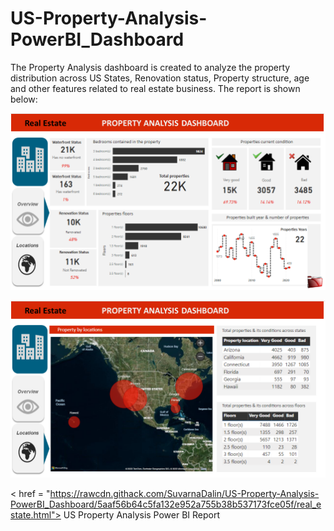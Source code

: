 # US-Property-Analysis-PowerBI_Dashboard

The Property Analysis dashboard is created to analyze the property distribution across US States, Renovation status, Property structure, age and other features related to real estate business. The report is shown below:

![alt text](https://github.com/SuvarnaDalin/US-Property-Analysis-PowerBI_Dashboard/blob/main/Overview.png)


![alt text](https://github.com/SuvarnaDalin/US-Property-Analysis-PowerBI_Dashboard/blob/main/Locations.png)


<a>< href = "https://rawcdn.githack.com/SuvarnaDalin/US-Property-Analysis-PowerBI_Dashboard/5aaf56b64c5fa132e952a755b38b537173fce05f/real_estate.html"> US Property Analysis Power BI Report </a>
